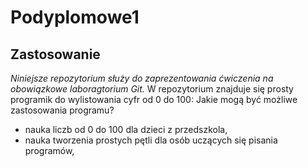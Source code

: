 # Podyplomowe1
## Zastosowanie
*Niniejsze repozytorium służy do zaprezentowania ćwiczenia na obowiązkowe laboragtorium Git.*
W repozytorium znajduje się prosty programik do wylistowania cyfr od 0 do 100:
Jakie mogą być możliwe zastosowania programu?
- nauka liczb od 0 do 100 dla dzieci z przedszkola,
- nauka tworzenia prostych pętli dla osób uczących się pisania programów,

